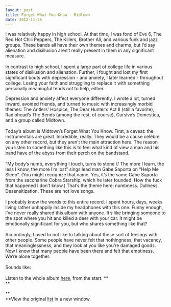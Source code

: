 ```yaml
---
layout: post
title: Forget What You Know - Midtown
date: 2012-11-25
---
```



I was relatively happy in high school. At that time, I was fond of Eve
6, The Red Hot Chili Peppers, The Killers, Brother Ali, and various funk
and jazz groups. These bands all have their own themes and charms, but
I’d say alienation and disillusion aren’t really present in them in any
significant measure.\
\
In contrast to high school, I spent a large part of college life in
various states of disillusion and alienation. Further, I fought and lost
my first significant bouts with depression - and anxiety, I later
learned - throughout college. Losing your faith and struggling to
replace it with something personally meaningful tends not to help,
either. 

Depression and anxiety affect everyone differently. I wrote a lot,
turned inward, avoided friends, and turned to music with increasingly
morbid themes: The Antlers’ Hospice, The Dear Hunter’s Act II (still a
favorite), Radiohead’s The Bends (among the rest, of course), Cursive’s
Domestica, and a group called Midtown.\
\
Today’s album is Midtown’s Forget What You Know. First, a caveat: the
instrumentals are great. Incredible, really. They would be a cause
célèbre on any other record, but they aren’t the main attraction here.
The reason you listen to something like this is to feel what kind of
view a man and his band have of the abyss from their perch on the
bandstand. \
\
“My body’s numb, everything I touch, turns to stone // The more I learn,
the less I know, the more I’m lost” sings lead man Gabe Saporta on “Help
Me Sleep”. (You might recognize that name. Yes, it’s the same Gabe
Saporta from the saccharine Cobra Starship, which he later founded. How
the fuck that happened I don’t know.) That’s the theme here: numbness.
Dullness. Desensitization. These are not love songs. \
\
I probably know the words to this entire record. I spent hours, days,
weeks living rather unhappily inside my headphones with this one. Funny
enough, I’ve never really shared this album with anyone. It’s like
bringing someone to the spot where you hit and killed a deer with your
car. It might be emotionally significant for you, but who shares
something like that?\
\
Accordingly, I used to not like to talking about these sort of feelings
with other people. Some people have never felt that nothingness, that
vacancy, that meaninglessness, and they look at you like you’re damaged
goods. Now I know that many people have been there and felt that
emptiness. We’re alone together. \
\
Sounds like: \
\
Listen to the whole album
[here](http://www.youtube.com/watch?v=2b6K7vwIzBQ&feature=share&list=PLE50719CDE4F62572 "Forget What You Know - Midtown"),
from the start. **\
**

**\
**View the original
[list](http://clarkkampfe.tumblr.com/post/33904700007/album-love) in a
new window.

